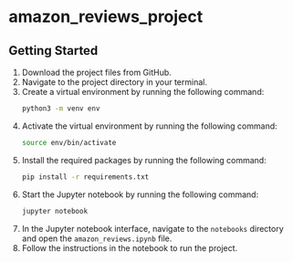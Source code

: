 # amazon_reviews_project



## Getting Started

1. Download the project files from GitHub.
2. Navigate to the project directory in your terminal.
3. Create a virtual environment by running the following command:
    ```bash
    python3 -m venv env
    ```
4. Activate the virtual environment by running the following command:
    ```bash
    source env/bin/activate
    ```
5. Install the required packages by running the following command:
    ```bash
    pip install -r requirements.txt
    ```
6. Start the Jupyter notebook by running the following command:
    ```bash
    jupyter notebook
    ```
7. In the Jupyter notebook interface, navigate to the `notebooks` directory and open the `amazon_reviews.ipynb` file.
8. Follow the instructions in the notebook to run the project.


